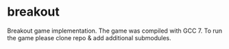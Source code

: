 # breakout
Breakout game implementation. 
The game was compiled with GCC 7.
To run the game please clone repo & add additional submodules. 

